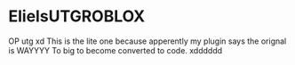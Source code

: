 # ElielsUTGROBLOX
OP utg xd
This is the lite one because apperently my plugin says the orignal is WAYYYY To big to become converted to code. xdddddd
